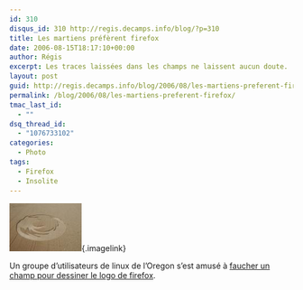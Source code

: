 ```yaml
---
id: 310
disqus_id: 310 http://regis.decamps.info/blog/?p=310
title: Les martiens préfèrent firefox
date: 2006-08-15T18:17:10+00:00
author: Régis
excerpt: Les traces laissées dans les champs ne laissent aucun doute.
layout: post
guid: http://regis.decamps.info/blog/2006/08/les-martiens-preferent-firefox/
permalink: /blog/2006/08/les-martiens-preferent-firefox/
tmac_last_id:
  - ""
dsq_thread_id:
  - "1076733102"
categories:
  - Photo
tags:
  - Firefox
  - Insolite
---
```

[<img id="image309" src="/blog/wp-content/uploads/2006/08/mg_5560.sized.thumbnail.jpg" alt="Logo de firefox tracé dans un champ" />](/blog/wp-content/uploads/2006/08/mg_5560.sized.jpg "Logo de firefox tracÃ© dans un champ"){.imagelink}
  
Un groupe d’utilisateurs de linux de l’Oregon s’est amusé à [faucher un champ pour dessiner le logo de firefox](http://lug.oregonstate.edu/index.php/Projects/Firefox/Firefox_Circle).
